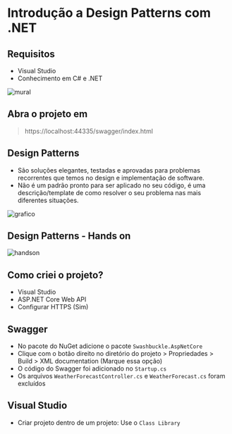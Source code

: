 # Introdução a Design Patterns com .NET
## Requisitos
- Visual Studio
- Conhecimento em C# e .NET

![mural](https://user-images.githubusercontent.com/72028645/132047300-35966d45-7c03-466e-a5fa-6d3510b5aaa6.png)

## Abra o projeto em
>https://localhost:44335/swagger/index.html

## Design Patterns
- São soluções elegantes, testadas e aprovadas para problemas recorrentes que temos no design e implementação de software.
- Não é um padrão pronto para ser aplicado no seu código, é uma descrição/template de como resolver o seu problema nas mais diferentes situações. 

![grafico](https://user-images.githubusercontent.com/72028645/132047650-ee81db0b-8d92-4e9d-9333-eea5d2cb451f.png)

## Design Patterns - Hands on
![handson](https://user-images.githubusercontent.com/72028645/132047785-af8a1b8f-0feb-452b-a937-8b25f71a56a2.png)

## Como criei o projeto?
- Visual Studio
- ASP.NET Core Web API
- Configurar HTTPS (Sim)

## Swagger
- No pacote do NuGet adicione o pacote `Swashbuckle.AspNetCore`
- Clique com o botão direito no diretório do projeto > Propriedades > Build > XML documentation (Marque essa opção)
- O código do Swagger foi adicionado no `Startup.cs`
- Os arquivos `WeatherForecastController.cs` e `WeatherForecast.cs` foram excluídos

## Visual Studio
- Criar projeto dentro de um projeto: Use o `Class Library`
